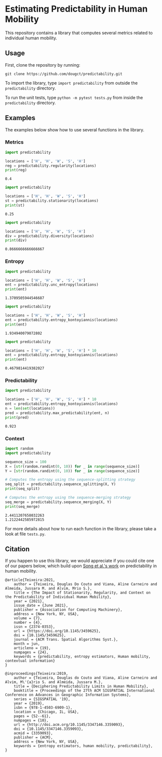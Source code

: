 # Estimating Predictability in Human Mobility

This repository contains a library that computes several metrics related to individual human mobility. 


## Usage

First, clone the repository by running:

```
git clone https://github.com/dougct/predictability.git
```

To import the library, type `import predictability` from outside the `predictability` directory.

To run the unit tests, type `python -m pytest tests.py` from inside the `predictability` directory.


## Examples

The examples below show how to use several functions in the library.

### Metrics

```python
import predictability

locations = ['H', 'H', 'W', 'S', 'H']
reg = predictability.regularity(locations)
print(reg)
```

```
0.4
```

```python
import predictability

locations = ['H', 'H', 'W', 'S', 'H']
st = predictability.stationarity(locations)
print(st)
```

```
0.25
```

```python
import predictability

locations = ['H', 'H', 'W', 'S', 'H']
div = predictability.diversity(locations)
print(div)
```

```
0.8666666666666667
```

### Entropy


```python
import predictability

locations = ['H', 'H', 'W', 'S', 'H']
ent = predictability.unc_entropy(locations)
print(ent)
```

```
1.3709505944546687
```


```python
import predictability

locations = ['H', 'H', 'W', 'S', 'H']
ent = predictability.entropy_kontoyiannis(locations)
print(ent)
```

```
1.934940079072802
```


```python
import predictability

locations = ['H', 'H', 'W', 'S', 'H'] * 10
ent = predictability.entropy_kontoyiannis(locations)
print(ent)
```

```
0.4679814419382027
```


### Predictability

```python
import predictability

locations = ['H', 'H', 'W', 'S', 'H'] * 10
ent = predictability.entropy_kontoyiannis(locations)
n = len(set(locations))
pred = predictability.max_predictability(ent, n)
print(pred)
```

```
0.923
```

### Context

```python
import random
import predictability

sequence_size = 100
X = [str(random.randint(0, 10)) for _ in range(sequence_size)]
Y = [str(random.randint(0, 10)) for _ in range(sequence_size)]

# Computes the entropy using the sequence-splitting strategy
seq_split = predictability.sequence_splitting(X, Y)
print(seq_split)

# Computes the entropy using the sequence-merging strategy
seq_merge = predictability.sequence_merging(X, Y)
print(seq_merge)
```

```
2.4411207658032263
1.2122442585972815
```

For more details about how to run each function in the library, please take a look at file `tests.py`.


## Citation

If you happen to use this library, we would appreciate if you could cite one of our papers below, which build upon [Song et al.'s work](https://science.sciencemag.org/content/327/5968/1018) on predictability in human mobility.


```
@article{Teixeira:2021,
    author = {Teixeira, Douglas Do Couto and Viana, Aline Carneiro and Almeida, Jussara M. and Alvim, Mrio S.},
    title = {The Impact of Stationarity, Regularity, and Context on the Predictability of Individual Human Mobility},
    year = {2021},
    issue_date = {June 2021},
    publisher = {Association for Computing Machinery},
    address = {New York, NY, USA},
    volume = {7},
    number = {4},
    issn = {2374-0353},
    url = {https://doi.org/10.1145/3459625},
    doi = {10.1145/3459625},
    journal = {ACM Trans. Spatial Algorithms Syst.},
    month = jun,
    articleno = {19},
    numpages = {24},
    keywords = {predictability, entropy estimators, Human mobility, contextual information}
}
```

```
@inproceedings{Teixeira:2019,
    author = {Teixeira, Douglas do Couto and Viana, Aline Carneiro and Alvim, M\'{a}rio S. and Almeida, Jussara M.},
    title = {Deciphering Predictability Limits in Human Mobility},
    booktitle = {Proceedings of the 27th ACM SIGSPATIAL International Conference on Advances in Geographic Information Systems},
    series = {SIGSPATIAL '19},
    year = {2019},
    isbn = {978-1-4503-6909-1},
    location = {Chicago, IL, USA},
    pages = {52--61},
    numpages = {10},
    url = {http://doi.acm.org/10.1145/3347146.3359093},
    doi = {10.1145/3347146.3359093},
    acmid = {3359093},
    publisher = {ACM},
    address = {New York, NY, USA},
    keywords = {entropy estimators, human mobility, predictability},
} 
```


